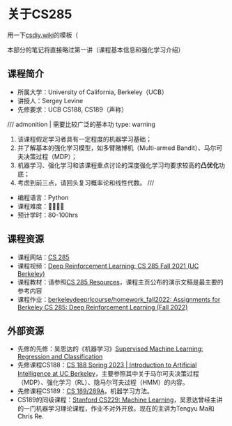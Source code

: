 # 关于CS285

用一下[csdiy.wiki](https://csdiy.wiki)的模板（

本部分的笔记将直接略过第一讲（课程基本信息和强化学习介绍）

## 课程简介

- 所属大学：University of California, Berkeley（UCB）
- 讲授人：Sergey Levine
- 先修要求：UCB CS188, CS189（声称）

/// admonition | 需要比较广泛的基本功
    type: warning

1. 该课程假定学习者具有一定程度的机器学习基础；
2. 并了解基本的强化学习模型，如多臂赌博机（Multi-armed Bandit）、马尔可夫决策过程（MDP）；
3. 机器学习、强化学习和该课程重点讨论的深度强化学习均要求较高的**凸优化**功底；
4. 考虑到前三点，请回头复习概率论和线性代数。
   ///

- 编程语言：Python
- 课程难度：🌟🌟🌟🌟
- 预计学时：80-100hrs

<!-- 用一两段话介绍这门课程，内容包括但不限于：
    （1）课程覆盖的知识点范围
    （2）与同类课程相比它的优势与特点
    （3）学习这门课程的体验与感受
    （4）自学这门课的注意点（踩过的坑、难度预警等等）
    （5）... ...
-->

## 课程资源

- 课程网站：[CS 285](http://rail.eecs.berkeley.edu/deeprlcourse/)
- 课程视频：[Deep Reinforcement Learning: CS 285 Fall 2021 (UC Berkeley) ](https://www.youtube.com/playlist?list=PL_iWQOsE6TfXxKgI1GgyV1B_Xa0DxE5eH)
- 课程教材：请参照[CS 285 Resources](http://rail.eecs.berkeley.edu/deeprlcourse/resources/)，课程主页公布的演示文稿是最主要的参考内容
- 课程作业：[berkeleydeeprlcourse/homework_fall2022: Assignments for Berkeley CS 285: Deep Reinforcement Learning (Fall 2022)](https://github.com/berkeleydeeprlcourse/homework_fall2022)

## 外部资源

- 先修的先修：吴恩达的《机器学习》[Supervised Machine Learning: Regression and Classification](https://www.coursera.org/learn/machine-learning)
- 先修课程CS188：[CS 188 Spring 2023 | Introduction to Artificial Intelligence at UC Berkeley](https://inst.eecs.berkeley.edu/~cs188/sp23/)，主要参照其中关于马尔可夫决策过程（MDP）、强化学习（RL）、隐马尔可夫过程（HMM）的内容。
- 先修课程CS189：[CS 189/289A](https://www.eecs189.org/)，机器学习方法。
- CS189的同级课程：[Stanford CS229: Machine Learning](https://cs229.stanford.edu/)，吴恩达曾经主讲的一门机器学习理论课程，作业不对外开放。现在的主讲为Tengyu Ma和Chris Re.
